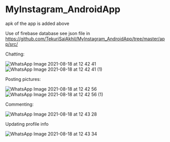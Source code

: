 # MyInstagram_AndroidApp

apk of the app is added above

Use of firebase database
see json file in
https://github.com/TekuriSaiAkhil/MyInstagram_AndroidApp/tree/master/app/src/

Chatting: 

![WhatsApp Image 2021-08-18 at 12 42 41](https://user-images.githubusercontent.com/55195454/129854508-92955c11-6e56-40a1-96b2-07d066b07c20.jpeg)
![WhatsApp Image 2021-08-18 at 12 42 41 (1)](https://user-images.githubusercontent.com/55195454/129854511-b91328a1-3c17-47f8-b873-d8b663ab36b8.jpeg)

Posting pictures:

![WhatsApp Image 2021-08-18 at 12 42 56](https://user-images.githubusercontent.com/55195454/129854703-23d896e7-b720-4afe-89ff-efb4c630d440.jpeg)
![WhatsApp Image 2021-08-18 at 12 42 56 (1)](https://user-images.githubusercontent.com/55195454/129854709-a9f5d057-5602-4d7d-a38c-f353f3ffb21b.jpeg)

Commenting: 

![WhatsApp Image 2021-08-18 at 12 43 28](https://user-images.githubusercontent.com/55195454/129854728-f484a979-fad2-443d-a4be-8c6eacc71eba.jpeg)

Updating profile info

![WhatsApp Image 2021-08-18 at 12 43 34](https://user-images.githubusercontent.com/55195454/129854742-447fe49d-7e5c-4287-8f08-6fa9d0ee5db3.jpeg)


